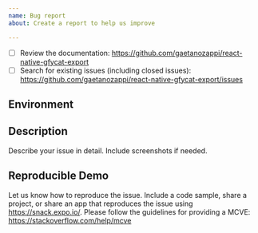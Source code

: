 ```yaml
---
name: Bug report
about: Create a report to help us improve

---
```


<!-- Requirements: please go through this checklist before opening a new issue -->
  - [ ] Review the documentation: https://github.com/gaetanozappi/react-native-gfycat-export
  - [ ] Search for existing issues (including closed issues): https://github.com/gaetanozappi/react-native-gfycat-export/issues

<!-- Describe your environment (OS, target platform, react-native-gfycat-export version etc.) -->
## Environment

<!-- Describe what happened, what worked and didn't work as expected -->
## Description
Describe your issue in detail. Include screenshots if needed.

<!-- Providing us with a demo of the bug can help if the behaviour is hard to reproduce -->
## Reproducible Demo
Let us know how to reproduce the issue. Include a code sample, share a project, or share an app that reproduces the issue using https://snack.expo.io/.
Please follow the guidelines for providing a MCVE: https://stackoverflow.com/help/mcve
